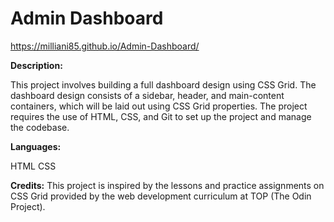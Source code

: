 # Admin Dashboard

https://milliani85.github.io/Admin-Dashboard/

**Description:** 

This project involves building a full dashboard design using CSS Grid. The dashboard design consists of a sidebar, header, and main-content containers, which will be laid out using CSS Grid properties. The project requires the use of HTML, CSS, and Git to set up the project and manage the codebase.


**Languages:**

HTML
CSS


**Credits:**
This project is inspired by the lessons and practice assignments on CSS Grid provided by the web development curriculum at TOP (The Odin Project).
